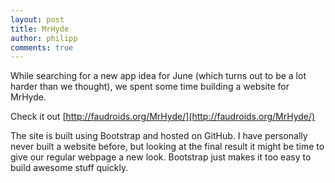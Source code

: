 ```yaml
---
layout: post
title: MrHyde
author: philipp
comments: true
---
```


While searching for a new app idea for June (which turns out to be a lot harder than we thought), we spent some time building a website for MrHyde. 

Check it out [http://faudroids.org/MrHyde/](http://faudroids.org/MrHyde/)

The site is built using Bootstrap and hosted on GitHub. I have personally never built a website before, but looking at the final result it might be time to give our regular webpage a new look. Bootstrap just makes it too easy to build awesome stuff quickly.